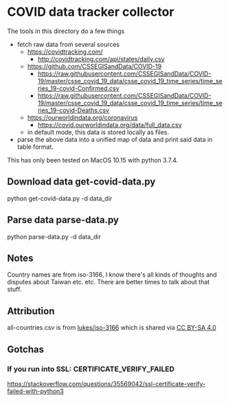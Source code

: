 # COVID data tracker collector

The tools in this directory do a few things
  - fetch raw data from several sources
    - https://covidtracking.com/
      - http://covidtracking.com/api/states/daily.csv
    - https://github.com/CSSEGISandData/COVID-19
      - https://raw.githubusercontent.com/CSSEGISandData/COVID-19/master/csse_covid_19_data/csse_covid_19_time_series/time_series_19-covid-Confirmed.csv
      - https://raw.githubusercontent.com/CSSEGISandData/COVID-19/master/csse_covid_19_data/csse_covid_19_time_series/time_series_19-covid-Deaths.csv
    - https://ourworldindata.org/coronavirus
      - https://covid.ourworldindata.org/data/full_data.csv
    - in default mode, this data is stored locally as files.
  - parse the above data into a unified map of data and print said data in table format.

This has only been tested on MacOS 10.15 with python 3.7.4.

## Download data get-covid-data.py

python get-covid-data.py -d data_dir

## Parse data parse-data.py

python parse-data.py -d data_dir

## Notes

Country names are from iso-3166, I know there's all kinds of thoughts and disputes about Taiwan etc. etc. There
are better times to talk about that stuff.

## Attribution

all-countries.csv is from [lukes/iso-3166](https://github.com/lukes/ISO-3166-Countries-with-Regional-Codes/blob/master/all/all.csv)
which is shared via [CC BY-SA 4.0](https://creativecommons.org/licenses/by-sa/4.0/)

## Gotchas

### If you run into SSL: CERTIFICATE_VERIFY_FAILED

https://stackoverflow.com/questions/35569042/ssl-certificate-verify-failed-with-python3

